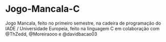 # Jogo-Mancala-C
Jogo Mancala, feito no primeiro semestre, na cadeira de programação do IADE / Universidade Europeia, feito na linguagem C em colaboração com @ThZedd, @Moreiraooo e @davidbacao03
